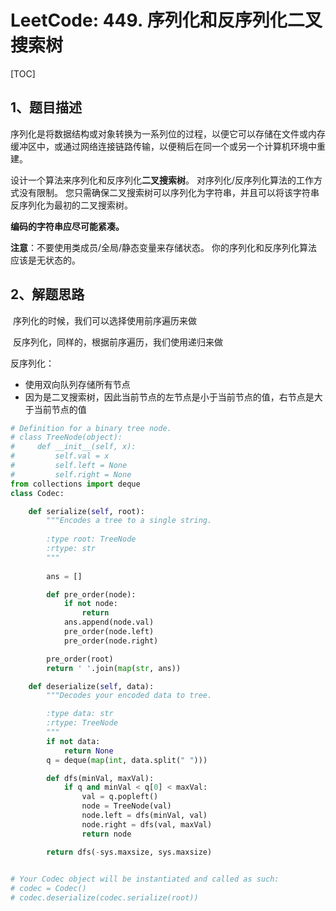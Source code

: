 # LeetCode: 449. 序列化和反序列化二叉搜索树

[TOC]

## 1、题目描述

序列化是将数据结构或对象转换为一系列位的过程，以便它可以存储在文件或内存缓冲区中，或通过网络连接链路传输，以便稍后在同一个或另一个计算机环境中重建。

设计一个算法来序列化和反序列化**二叉搜索树**。 对序列化/反序列化算法的工作方式没有限制。 您只需确保二叉搜索树可以序列化为字符串，并且可以将该字符串反序列化为最初的二叉搜索树。

**编码的字符串应尽可能紧凑。**

**注意**：不要使用类成员/全局/静态变量来存储状态。 你的序列化和反序列化算法应该是无状态的。

## 2、解题思路

​	序列化的时候，我们可以选择使用前序遍历来做

​	反序列化，同样的，根据前序遍历，我们使用递归来做

反序列化：

- 使用双向队列存储所有节点
- 因为是二叉搜索树，因此当前节点的左节点是小于当前节点的值，右节点是大于当前节点的值



```python
# Definition for a binary tree node.
# class TreeNode(object):
#     def __init__(self, x):
#         self.val = x
#         self.left = None
#         self.right = None
from collections import deque
class Codec:

    def serialize(self, root):
        """Encodes a tree to a single string.
        
        :type root: TreeNode
        :rtype: str
        """
        
        ans = []

        def pre_order(node):
            if not node:
                return
            ans.append(node.val)
            pre_order(node.left)
            pre_order(node.right)

        pre_order(root)
        return ' '.join(map(str, ans))

    def deserialize(self, data):
        """Decodes your encoded data to tree.

        :type data: str
        :rtype: TreeNode
        """
        if not data:
            return None
        q = deque(map(int, data.split(" ")))

        def dfs(minVal, maxVal):
            if q and minVal < q[0] < maxVal:
                val = q.popleft()
                node = TreeNode(val)
                node.left = dfs(minVal, val)
                node.right = dfs(val, maxVal)
                return node

        return dfs(-sys.maxsize, sys.maxsize)
        

# Your Codec object will be instantiated and called as such:
# codec = Codec()
# codec.deserialize(codec.serialize(root))
```

